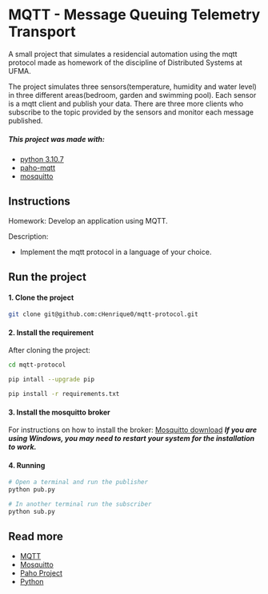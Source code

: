 # MQTT - Message Queuing Telemetry Transport

A small project that simulates a residencial automation using the mqtt protocol made as homework of the discipline of Distributed Systems at UFMA.  

The project simulates three sensors(temperature, humidity and water level) in three different areas(bedroom, garden and swimming pool). Each sensor is a mqtt client and publish your data. There are three more clients who subscribe to the topic provided by the sensors and monitor each message published.

##### _This project was made with:_
  * [python 3.10.7](#read-more)
  * [paho-mqtt](#read-more)
  * [mosquitto](#read-more)

## Instructions

Homework: Develop an application using MQTT.

Description:
- Implement the mqtt protocol in a language of your choice.


## Run the project

#### 1. Clone the project
```sh
git clone git@github.com:cHenrique0/mqtt-protocol.git
```

#### 2. Install the requirement

After cloning the project:

```sh
cd mqtt-protocol

pip intall --upgrade pip

pip install -r requirements.txt
```

#### 3. Install the mosquitto broker

For instructions on how to install the broker: [Mosquitto download](https://mosquitto.org/download/)
***If you are using Windows, you may need to restart your system for the installation to work.***

#### 4. Running
```sh
# Open a terminal and run the publisher
python pub.py

# In another terminal run the subscriber
python sub.py
```

## Read more <a id="read-more"></a>
* [MQTT](https://mqtt.org/)
* [Mosquitto](https://mosquitto.org/)
* [Paho Project](https://www.eclipse.org/paho/)
* [Python](https://www.python.org/downloads/)
